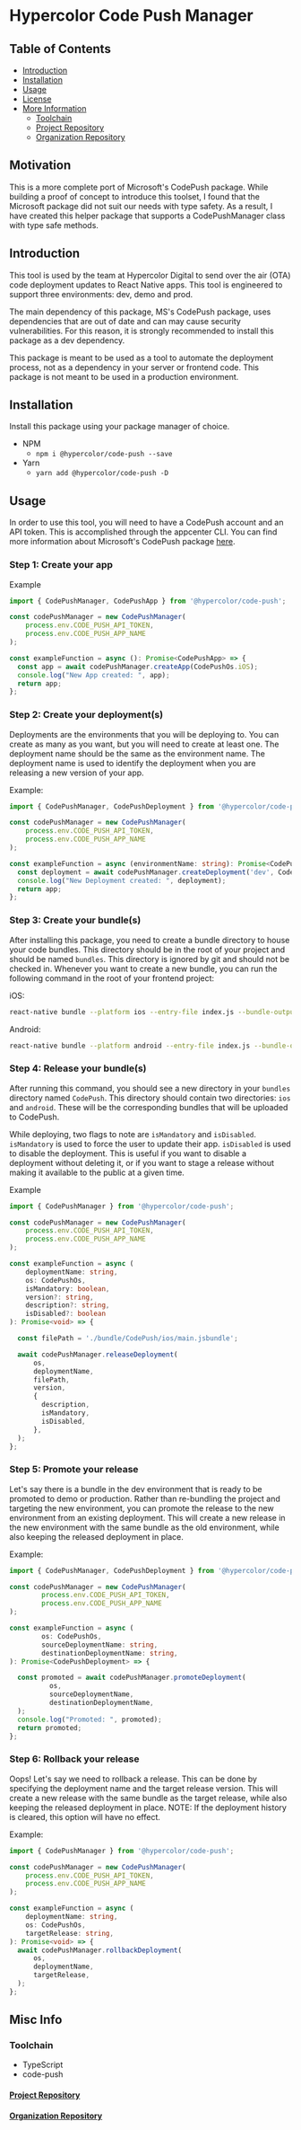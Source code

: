 # Hypercolor Code Push Manager

## Table of Contents

- [Introduction](#introduction)
- [Installation](#installation)
- [Usage](#usage)
- [License](LICENSE)
- [More Information](#more-information)
    - [Toolchain](#toolchain)
    - [Project Repository](#project-repository)
    - [Organization Repository](#organization-repository)

## Motivation

This is a more complete port of Microsoft's CodePush package. While building a proof of concept to introduce this
toolset, I found that the Microsoft package did not suit our needs with type safety. As a result, I have created this
helper package that supports a CodePushManager class with type safe methods.

## Introduction

This tool is used by the team at Hypercolor Digital to send over the air (OTA) code deployment updates to React Native
apps. This tool is engineered to support three environments: dev, demo and prod.

The main dependency of this package, MS's CodePush package, uses dependencies that are
out of date and can may cause security vulnerabilities. For this reason, it is strongly
recommended to install this package as a dev dependency.

This package is meant to be used as a tool to automate the deployment process, not as a dependency in your server or
frontend code. This package is not meant to be used in a production environment.

## Installation

Install this package using your package manager of choice.

- NPM
    - `npm i @hypercolor/code-push --save`
- Yarn
    - `yarn add @hypercolor/code-push -D`

## Usage

In order to use this tool, you will need to have a CodePush account and an API token. This is accomplished through the
appcenter CLI. You can find more information about Microsoft's CodePush
package [here](https://microsoft.github.io/code-push/).

### Step 1: Create your app

Example

```typescript
import { CodePushManager, CodePushApp } from '@hypercolor/code-push';

const codePushManager = new CodePushManager(
    process.env.CODE_PUSH_API_TOKEN,
    process.env.CODE_PUSH_APP_NAME
);

const exampleFunction = async (): Promise<CodePushApp> => {
  const app = await codePushManager.createApp(CodePushOs.iOS);
  console.log("New App created: ", app);
  return app;
};
```

### Step 2: Create your deployment(s)

Deployments are the environments that you will be deploying to. You can create as many as you want, but you will need
to create at least one. The deployment name should be the same as the environment name. The deployment name is used to
identify the deployment when you are releasing a new version of your app.

Example:

```typescript
import { CodePushManager, CodePushDeployment } from '@hypercolor/code-push';

const codePushManager = new CodePushManager(
    process.env.CODE_PUSH_API_TOKEN,
    process.env.CODE_PUSH_APP_NAME
);

const exampleFunction = async (environmentName: string): Promise<CodePushDeployment> => {
  const deployment = await codePushManager.createDeployment('dev', CodePushOs.iOS);
  console.log("New Deployment created: ", deployment);
  return app;
};

```

### Step 3: Create your bundle(s)

After installing this package, you need to create a bundle directory to house your code bundles. This directory should
be in the root of your project and should be named `bundles`. This directory is ignored by git and should not be checked
in. Whenever you want to create a new bundle, you can run the following command in the root of your frontend project:

iOS:

```bash
react-native bundle --platform ios --entry-file index.js --bundle-output ./bundle/CodePush/ios/main.jsbundle --assets-dest ./bundle/CodePush/ios --dev false
```

Android:

```bash
react-native bundle --platform android --entry-file index.js --bundle-output ./bundle/CodePush/android/main.jsbundle --assets-dest ./bundle/CodePush/android --dev false
```

### Step 4: Release your bundle(s)

After running this command, you should see a new directory in your `bundles` directory named `CodePush`. This directory
should contain two directories: `ios` and `android`. These will be the corresponding bundles that will be uploaded to
CodePush.

While deploying, two flags to note are `isMandatory` and `isDisabled`. `isMandatory` is used to force the user to update
their app. `isDisabled` is used to disable the deployment. This is useful if you want to disable a deployment without
deleting it, or if you want to stage a release without making it available to the public at a given time.

Example

```typescript
import { CodePushManager } from '@hypercolor/code-push';

const codePushManager = new CodePushManager(
    process.env.CODE_PUSH_API_TOKEN,
    process.env.CODE_PUSH_APP_NAME
);

const exampleFunction = async (
    deploymentName: string,
    os: CodePushOs,
    isMandatory: boolean,
    version?: string,
    description?: string,
    isDisabled?: boolean
): Promise<void> => {

  const filePath = './bundle/CodePush/ios/main.jsbundle';

  await codePushManager.releaseDeployment(
      os,
      deploymentName,
      filePath,
      version,
      {
        description,
        isMandatory,
        isDisabled,
      },
  );
};
```

### Step 5: Promote your release

Let's say there is a bundle in the dev environment that is ready to be promoted to demo or production. Rather than
re-bundling the project and targeting the new environment, you can promote the release to the new environment from an
existing deployment. This will
create a new release in the new environment with the same bundle as the old environment, while also keeping the released
deployment in place.

Example:

```typescript
import { CodePushManager, CodePushDeployment } from '@hypercolor/code-push';

const codePushManager = new CodePushManager(
        process.env.CODE_PUSH_API_TOKEN,
        process.env.CODE_PUSH_APP_NAME
);

const exampleFunction = async (
        os: CodePushOs,
        sourceDeploymentName: string,
        destinationDeploymentName: string,
): Promise<CodePushDeployment> => {

  const promoted = await codePushManager.promoteDeployment(
          os,
          sourceDeploymentName,
          destinationDeploymentName,
  );
  console.log("Promoted: ", promoted);
  return promoted;
};
```

### Step 6: Rollback your release

Oops! Let's say we need to rollback a release. This can be done by specifying the deployment name and the target release
version. This will create a new release with the same bundle as the target release, while also keeping the released
deployment in place. NOTE: If the deployment history is cleared, this option will have no effect.

Example:

```typescript
import { CodePushManager } from '@hypercolor/code-push';

const codePushManager = new CodePushManager(
    process.env.CODE_PUSH_API_TOKEN,
    process.env.CODE_PUSH_APP_NAME
);

const exampleFunction = async (
    deploymentName: string,
    os: CodePushOs,
    targetRelease: string,
): Promise<void> => {
  await codePushManager.rollbackDeployment(
      os,
      deploymentName,
      targetRelease,
  );
};
```

## Misc Info

### Toolchain

- TypeScript
- code-push

#### [Project Repository](https://github.com/hypercolor/code-push)

#### [Organization Repository](https://github.com/hypercolor/)
